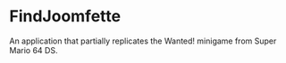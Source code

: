 # FindJoomfette
An application that partially replicates the Wanted! minigame from Super Mario 64 DS.
